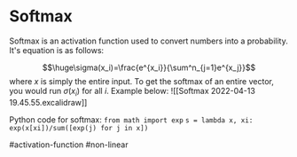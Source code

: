 # Softmax
Softmax is an activation function used to convert numbers into a probability. It's equation is as follows:

$$\huge\sigma(x_i)=\frac{e^{x_i}}{\sum^n_{j=1}e^{x_j}}$$
where $x$ is simply the entire input. To get the softmax of an entire vector, you would run $\sigma(x_i)$ for all $i$. Example below:
![[Softmax 2022-04-13 19.45.55.excalidraw]]

Python code for softmax:
`from math import exp`
`s = lambda x, xi: exp(x[xi])/sum([exp(j) for j in x])`




#activation-function
#non-linear